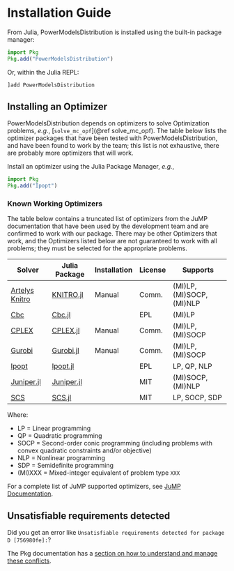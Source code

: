 # Installation Guide

From Julia, PowerModelsDistribution is installed using the built-in package manager:

```julia
import Pkg
Pkg.add("PowerModelsDistribution")
```

Or, within the Julia REPL:

```julia
]add PowerModelsDistribution
```

## Installing an Optimizer

PowerModelsDistribution depends on optimizers to solve Optimization problems, _e.g._, [`solve_mc_opf`](@ref solve_mc_opf). The table below lists the optimizer packages that have been tested with PowerModelsDistribution, and have been found to work by the team; this list is not exhaustive, there are probably more optimizers that will work.

Install an optimizer using the Julia Package Manager, _e.g._,

```julia
import Pkg
Pkg.add("Ipopt")
```

### Known Working Optimizers

The table below contains a truncated list of optimizers from the JuMP documentation that have been used by the development team and are confirmed to work with our package. There may be other Optimizers that work, and the Optimizers listed below are not guaranteed to work with all problems; they must be selected for the appropriate problems.

| Solver                                                  | Julia Package                                         | Installation | License | Supports                  |
|---------------------------------------------------------|-------------------------------------------------------|--------------|---------|---------------------------|
| [Artelys Knitro](https://www.artelys.com/knitro)        | [KNITRO.jl](https://github.com/jump-dev/KNITRO.jl)    | Manual       | Comm.   | (MI)LP, (MI)SOCP, (MI)NLP |
| [Cbc](https://github.com/coin-or/Cbc)                   | [Cbc.jl](https://github.com/jump-dev/Cbc.jl)          |              | EPL     | (MI)LP                    |
| [CPLEX](https://www.ibm.com/analytics/cplex-optimizer/) | [CPLEX.jl](https://github.com/jump-dev/CPLEX.jl)      | Manual       | Comm.   | (MI)LP, (MI)SOCP          |
| [Gurobi](https://gurobi.com)                            | [Gurobi.jl](https://github.com/jump-dev/Gurobi.jl)    | Manual       | Comm.   | (MI)LP, (MI)SOCP          |
| [Ipopt](https://github.com/coin-or/Ipopt)               | [Ipopt.jl](https://github.com/jump-dev/Ipopt.jl)      |              | EPL     | LP, QP, NLP               |
| [Juniper.jl](https://github.com/lanl-ansi/Juniper.jl)   | [Juniper.jl](https://github.com/lanl-ansi/Juniper.jl) |              | MIT     | (MI)SOCP, (MI)NLP         |
| [SCS](https://github.com/cvxgrp/scs)                    | [SCS.jl](https://github.com/jump-dev/SCS.jl)          |              | MIT     | LP, SOCP, SDP             |

Where:
- LP = Linear programming
- QP = Quadratic programming
- SOCP = Second-order conic programming (including problems with convex quadratic constraints and/or objective)
- NLP = Nonlinear programming
- SDP = Semidefinite programming
- (MI)XXX = Mixed-integer equivalent of problem type `XXX`

For a complete list of JuMP supported optimizers, see [JuMP Documentation](https://jump.dev/JuMP.jl/stable/installation/).

## Unsatisfiable requirements detected

Did you get an error like `Unsatisfiable requirements detected for package D [756980fe]:`?

The Pkg documentation has a [section on how to understand and manage these conflicts](https://julialang.github.io/Pkg.jl/v1/managing-packages/#conflicts).
